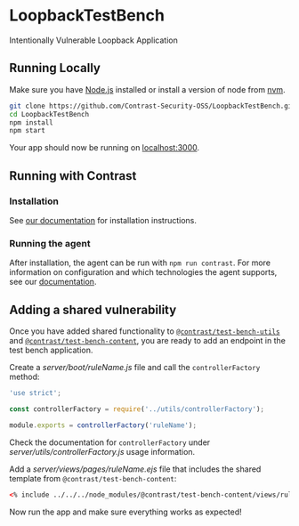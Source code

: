 # LoopbackTestBench
Intentionally Vulnerable Loopback Application

## Running Locally

Make sure you have [Node.js](http://nodejs.org/) installed or install a version of node from [nvm](https://github.com/creationix/nvm).

```sh
git clone https://github.com/Contrast-Security-OSS/LoopbackTestBench.git # or clone your own fork
cd LoopbackTestBench
npm install
npm start
```

Your app should now be running on [localhost:3000](http://localhost:3000/).

## Running with Contrast

### Installation
See [our documentation](https://docs.contrastsecurity.com/installation-nodeinstall.html) for installation instructions.

### Running the agent
After installation, the agent can be run with ```npm run contrast```.
For more information on configuration and which technologies the agent supports, see our [documentation](https://docs.contrastsecurity.com/installation-node.html#node-config).

## Adding a shared vulnerability
Once you have added shared functionality to
[`@contrast/test-bench-utils`](https://github.com/Contrast-Security-OSS/NodeTestBenches/tree/master/test-bench-utils)
and
[`@contrast/test-bench-content`](https://github.com/Contrast-Security-OSS/NodeTestBenches/tree/master/test-bench-content),
you are ready to add an endpoint in the test bench application.

Create a _server/boot/ruleName.js_ file and call the `controllerFactory` method:
```js
'use strict';

const controllerFactory = require('../utils/controllerFactory');

module.exports = controllerFactory('ruleName');
```

Check the documentation for `controllerFactory` under _server/utils/controllerFactory.js_
usage information.

Add a _server/views/pages/ruleName.ejs_ file that includes the shared
template from `@contrast/test-bench-content`:
```html
<% include ../../../node_modules/@contrast/test-bench-content/views/ruleName.ejs %>
```

Now run the app and make sure everything works as expected!
